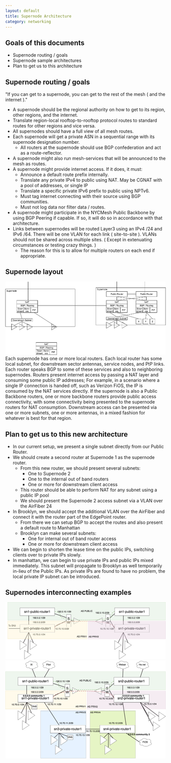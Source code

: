 ```yaml
---
layout: default
title: Supernode Architecture
category: networking
---
```


## Goals of this documents
* Supernode routing / goals
* Supernode sample architectures
* Plan to get us to this architecture

## Supernode routing / goals
"If you can get to a supernode, you can get to the rest of the mesh ( and the internet )."
* A supernode should be the regional authority on how to get to its region, other regions, and the internet.
* Translate region-local rooftop-to-rooftop protocol routes to standard routes for other regions and vice versa.
* All supernodes should have a full view of all mesh routes.
* Each supernode will get a private ASN in a sequential range with its supernode designation number.
  * All routers at the supernode should use BGP confederation and act as a route-reflector.
* A supernode might also run mesh-services that will be announced to the mesh as routes.
* A supernode might provide internet access. If it does, it must:
  * Announce a default route prefix internally.
  * Translate any private IPv4 to public using NAT. May be CGNAT with a pool of addresses, or single IP
  * Translate a specific private IPv6 prefix to public using NPTv6.
  * Must tag internet connecting with their source using BGP communities.
  * Must not log data nor filter data / routes.
* A supernode might participate in the NYCMesh Public Backbone by using BGP Peering if capable. If so, it will do so in accordance with that architecture.
* Links between supernodes will be routed Layer3 using an IPv4 /24 and IPv6 /64. There will be one VLAN for each link ( site-to-site ). VLANs should not be shared across multiple sites. ( Except in extenuating circumstances or testing crazy things. )
  * The reason for this is to allow for multiple routers on each end if appropriate.

## Supernode layout
![supernodediagram-2017121501](/assets/images/supernodediagram-2017121501.png)
Each supernode has one or more local routers. Each local router has some local subnet, for downstream sector antennas, service nodes, and PtP links. Each router speaks BGP to some of these services and also to neighboring supernodes.
Routers present internet access by passing a NAT layer and consuming some public IP addresses; For example, in a scenario where a single IP connection is handed off, such as Verizon FiOS, the IP is consumed by the NAT services directly.
If the supernode is also a Public Backbone routers, one or more backbone routers provide public access connectivity, with some connectivity being presented to the supernode routers for NAT consumption.
Downstream access can be presented via one or more subnets, one or more antennas, in a mixed fashion for whatever is best for that region.

## Plan to get us to this new architecture
* In our current setup, we present a single subnet directly from our Public Router.
* We should create a second router at Supernode 1 as the supernode router.
  * From this new router, we should present several subnets:
    * One to Supernode 2
    * One to the internal out of band routers
    * One or more for downstream client access
  * This router should be able to perform NAT for any subnet using a public IP pool
  * We should present the Supernode 2 access subnet via a VLAN over the AirFiber 24
* In Brooklyn, we should accept the additional VLAN over the AirFiber and connect it with the router part of the EdgePoint router.
  * From there we can setup BGP to accept the routes and also present a default route to Manhattan
  * Brooklyn can make several subnets:
    * One for internal out of band router access
    * One or more for downstream client access
* We can begin to shorten the lease time on the public IPs, switching clients over to private IPs slowly.
* In manhattan, we can begin to use private IPs and public IPs mixed immediately. This subnet will propagate to Brooklyn as well temporarily in-lieu of the Public IPs. As private IPs are found to have no problem, the local private IP subnet can be introduced.


## Supernodes interconnecting examples

![supernodediagram-2017121501](/assets/images/nycmesh-intersn-20180103a.png)
![supernodediagram-2017121501](/assets/images/nycmesh-intersn-20180103b.png)
